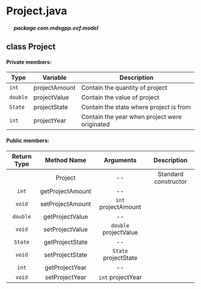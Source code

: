 # Project.java

##### &nbsp;&nbsp;&nbsp;&nbsp;&nbsp;&nbsp;package com.mdsgpp.eef.model

## class Project

#### Private members:

| Type     | Variable      | Description|
|----------|---------------|------------|
| `int`    | projectAmount |Contain the quantity of project|
| `double` | projectValue  |Contain the value of project|
| `State`  | projectState  |Contain the state where project is from|
| `int`    | projectYear   |Contain the year when project were originated|

#### Public members:

| Return Type |    Method Name   |       Arguments       |      Description     |
|:-----------:|:----------------:|:---------------------:|:--------------------:|
|             |      Project     |           --          | Standard constructor |
|    `int`    | getProjectAmount |           --          |                      |
|    `void`   | setProjectAmount |  `int` projectAmount  |                      |
|   `double`  |  getProjectValue |           --          |                      |
|    `void`   |  setProjectValue | `double` projectValue |                      |
|   `State`   |  getProjectState |           --          |                      |
|    `void`   |  setProjectState |  `State` projectState |                      |
|    `int`    |  getProjectYear  |           --          |                      |
|    `void`   |  setProjectYear  |   `int` projectYear   |                      |
